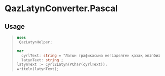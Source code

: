 # QazLatynConverter.Pascal

## Usage
> ```Pascal
> uses
>  QazLatynHelper;
>
> var
>   cyrlText: string = "Латын графикасына негізделген қазақ әліпбиінің конвертері";
>   latynText: string ;
> latynText := Cyrl2Latyn(PChar(cyrlText));
> writeln(latynText);
> ```
